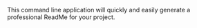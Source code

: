 This command line application will quickly and easily generate a professional ReadMe for your project.
